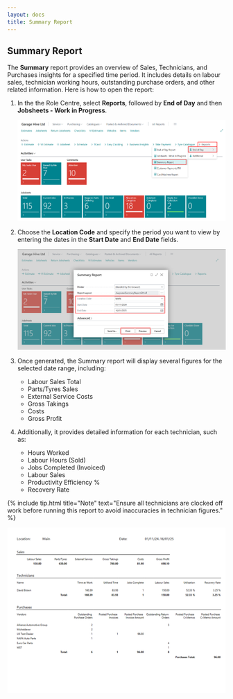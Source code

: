 ```yaml
---
layout: docs
title: Summary Report  
---
```


## Summary Report 
The **Summary** report provides an overview of Sales, Technicians, and Purchases insights for a specified time period. It includes details on labour sales, technician working hours, outstanding purchase orders, and other related information. Here is how to open the report:
1. In the the Role Centre, select **Reports**, followed by **End of Day** and then **Jobsheets - Work in Progress**. 

   ![](media/garagehive-summary-report2.png)

2. Choose the **Location Code** and specify the period you want to view by entering the dates in the **Start Date** and **End Date** fields. 

   ![](media/garagehive-summary-report3.png)

3. Once generated, the Summary report will display several figures for the selected date range, including:
   * Labour Sales Total
   * Parts/Tyres Sales
   * External Service Costs
   * Gross Takings
   * Costs
   * Gross Profit

4. Additionally, it provides detailed information for each technician, such as:
   * Hours Worked
   * Labour Hours (Sold)
   * Jobs Completed (Invoiced)
   * Labour Sales
   * Productivity Efficiency %
   * Recovery Rate

{% include tip.html title="Note" text="Ensure all technicians are clocked off work before running this report to avoid inaccuracies in technician figures." %} 

   ![](media/garagehive-summary-report1.png)


